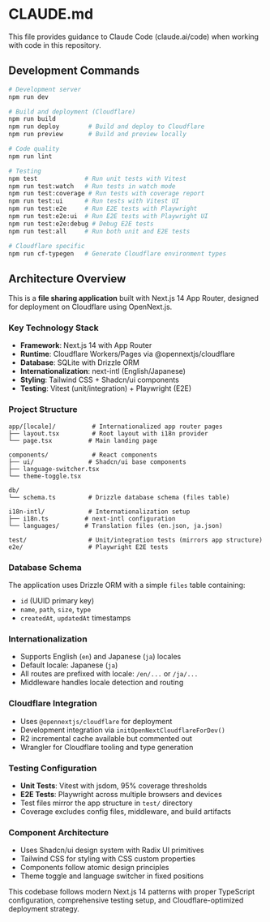 # CLAUDE.md

This file provides guidance to Claude Code (claude.ai/code) when working with code in this repository.

## Development Commands

```bash
# Development server
npm run dev

# Build and deployment (Cloudflare)
npm run build
npm run deploy        # Build and deploy to Cloudflare
npm run preview       # Build and preview locally

# Code quality
npm run lint

# Testing
npm test             # Run unit tests with Vitest
npm run test:watch   # Run tests in watch mode
npm run test:coverage # Run tests with coverage report
npm run test:ui      # Run tests with Vitest UI
npm run test:e2e     # Run E2E tests with Playwright
npm run test:e2e:ui  # Run E2E tests with Playwright UI
npm run test:e2e:debug # Debug E2E tests
npm run test:all     # Run both unit and E2E tests

# Cloudflare specific
npm run cf-typegen   # Generate Cloudflare environment types
```

## Architecture Overview

This is a **file sharing application** built with Next.js 14 App Router, designed for deployment on Cloudflare using OpenNext.js.

### Key Technology Stack
- **Framework**: Next.js 14 with App Router
- **Runtime**: Cloudflare Workers/Pages via @opennextjs/cloudflare
- **Database**: SQLite with Drizzle ORM
- **Internationalization**: next-intl (English/Japanese)
- **Styling**: Tailwind CSS + Shadcn/ui components
- **Testing**: Vitest (unit/integration) + Playwright (E2E)

### Project Structure
```
app/[locale]/          # Internationalized app router pages
├── layout.tsx         # Root layout with i18n provider
└── page.tsx          # Main landing page

components/            # React components
├── ui/               # Shadcn/ui base components
├── language-switcher.tsx
└── theme-toggle.tsx

db/
└── schema.ts         # Drizzle database schema (files table)

i18n-intl/            # Internationalization setup
├── i18n.ts          # next-intl configuration
└── languages/       # Translation files (en.json, ja.json)

test/                 # Unit/integration tests (mirrors app structure)
e2e/                  # Playwright E2E tests
```

### Database Schema
The application uses Drizzle ORM with a simple `files` table containing:
- `id` (UUID primary key)
- `name`, `path`, `size`, `type`
- `createdAt`, `updatedAt` timestamps

### Internationalization
- Supports English (`en`) and Japanese (`ja`) locales
- Default locale: Japanese (`ja`)
- All routes are prefixed with locale: `/en/...` or `/ja/...`
- Middleware handles locale detection and routing

### Cloudflare Integration
- Uses `@opennextjs/cloudflare` for deployment
- Development integration via `initOpenNextCloudflareForDev()`
- R2 incremental cache available but commented out
- Wrangler for Cloudflare tooling and type generation

### Testing Configuration
- **Unit Tests**: Vitest with jsdom, 95% coverage thresholds
- **E2E Tests**: Playwright across multiple browsers and devices
- Test files mirror the app structure in `test/` directory
- Coverage excludes config files, middleware, and build artifacts

### Component Architecture
- Uses Shadcn/ui design system with Radix UI primitives
- Tailwind CSS for styling with CSS custom properties
- Components follow atomic design principles
- Theme toggle and language switcher in fixed positions

This codebase follows modern Next.js 14 patterns with proper TypeScript configuration, comprehensive testing setup, and Cloudflare-optimized deployment strategy.